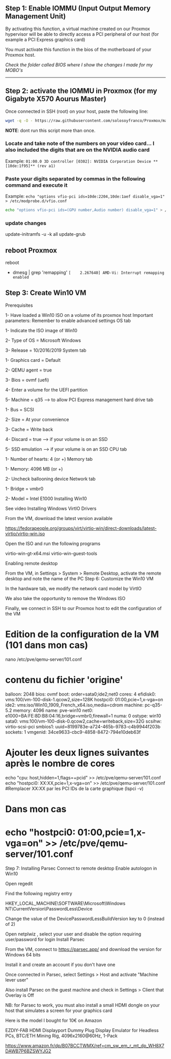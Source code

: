 ## Step 1: Enable IOMMU (Input Output Memory Management Unit)

By activating this function, a virtual machine created on our Proxmox hypervisor will be able to directly access a PCI peripheral of our host (for example a PCI Express graphics card)

You must activate this function in the bios of the motherboard of your Proxmox host.

*Check the folder called BIOS where I show the changes I made for my MOBO's*

---

## Step 2: activate the IOMMU in Proxmox (for my Gigabyte X570 Aourus Master)

Once connected in SSH (root) on your host, paste the following line:
```bash
wget -q -O - https://raw.githubusercontent.com/solosoyfranco/Proxmox/main/03_Win10/AMD.sh | bash

```
**NOTE**: dont run this script more than once.

### Locate and take note of the numbers on your video card... I also included the digits that are on the NVIDIA audio card
Example:
`01:00.0 3D controller [0302]: NVIDIA Corporation Device **[10de:1f95]** (rev a1)`

### Paste your digits separated by commas in the following command and execute it
Example:
`echo "options vfio-pci ids=10de:2204,10de:1aef disable_vga=1" > /etc/modprobe.d/vfio.conf`
```bash
echo "options vfio-pci ids=(GPU number,Audio number) disable_vga=1" > /etc/modprobe.d/vfio.conf
```

### update changes
update-initramfs -u -k all
update-grub

## reboot Proxmox
reboot



* dmesg | grep 'remapping'
`[    2.267640] AMD-Vi: Interrupt remapping enabled`




## Step 3: Create Win10 VM
Prerequisites

1- Have loaded a Win10 ISO on a volume of its proxmox host
Important parameters:
Remember to enable advanced settings
OS tab

1- Indicate the ISO image of Win10

2- Type of OS = Microsoft Windows

3- Release = 10/2016/2019
System tab

1- Graphics card = Default

2- QEMU agent = true

3- Bios = ovmf (uefi)

4- Enter a volume for the UEFI partition

5- Machine = q35 --> to allow PCI Express management
hard drive tab

1- Bus = SCSI

2- Size = At ​​your convenience

3- Cache = Write back

4- Discard = true --> if your volume is on an SSD

5- SSD emulation --> if your volume is on an SSD
CPU tab

1- Number of hearts: 4 (or +)
Memory tab

1- Memory: 4096 MB (or +)

2- Uncheck ballooning device
Network tab

1- Bridge = vmbr0

2- Model = Intel E1000
Installing Win10

See video
Installing Windows VirtIO Drivers

From the VM, download the latest version available

https://fedorapeople.org/groups/virt/virtio-win/direct-downloads/latest-virtio/virtio-win.iso

Open the ISO and run the following programs

virtio-win-gt-x64.msi
virtio-win-guest-tools

Enabling remote desktop

From the VM, in Settings > System > Remote Desktop, activate the remote desktop and note the name of the PC
Step 6: Customize the Win10 VM

In the hardware tab, we modify the network card model by VirtIO

We also take the opportunity to remove the Windows ISO

Finally, we connect in SSH to our Proxmox host to edit the configuration of the VM

# Edition de la configuration de la VM (101 dans mon cas)
nano /etc/pve/qemu-server/101.conf

# contenu du fichier 'origine'
balloon: 2048
bios: ovmf
boot: order=sata0;ide2;net0
cores: 4
efidisk0: vms:100/vm-100-disk-1.qcow2,size=128K
hostpci0: 01:00,pcie=1,x-vga=on
ide2: vms:iso/Win10_1909_French_x64.iso,media=cdrom
machine: pc-q35-5.2
memory: 4096
name: pve-win10
net0: e1000=BA:FE:8D:B8:04:16,bridge=vmbr0,firewall=1
numa: 0
ostype: win10
sata0: vms:100/vm-100-disk-0.qcow2,cache=writeback,size=32G
scsihw: virtio-scsi-pci
smbios1: uuid=8199783e-a724-465b-9783-c4b9944f203b
sockets: 1
vmgenid: 34ce9633-cbc9-4858-8472-794e10deb63f

# Ajouter les deux lignes suivantes après le nombre de cores
echo "cpu: host,hidden=1,flags=+pcid" >> /etc/pve/qemu-server/101.conf
echo "hostpci0: XX:XX,pcie=1,x-vga=on" >> /etc/pve/qemu-server/101.conf #Remplacer XX:XX par les PCI IDs de la carte graphique (lspci -v)
# Dans mon cas 
# echo "hostpci0: 01:00,pcie=1,x-vga=on" >> /etc/pve/qemu-server/101.conf

Step 7: Installing Parsec
Connect to remote desktop
Enable autologon in Win10

Open regedit

Find the following registry entry

HKEY_LOCAL_MACHINE\SOFTWARE\Microsoft\Windows NT\CurrentVersion\PasswordLess\Device

Change the value of the DevicePasswordLessBuildVersion key to 0 (instead of 2)

Open netplwiz , select your user and disable the option requiring user/password for login
Install Parsec

From the VM, connect to https://parsec.app/ and download the version for Windows 64 bits

Install it and create an account if you don't have one

Once connected in Parsec, select Settings > Host and activate "Machine lever user"

Also install Parsec on the guest machine and check in Settings > Client that Overlay is Off

NB: for Parsec to work, you must also install a small HDMI dongle on your host that simulates a screen for your graphics card

Here is the model I bought for 10€ on Amazon

EZDIY-FAB HDMI Displayport Dummy Plug Display Emulator for Headless PCs, BTC/ETH Mining Rig, 4096x2160@60Hz, 1-Pack

https://www.amazon.fr/dp/B07BCCTWMX/ref=cm_sw_em_r_mt_dp_WH8X7DAWB7P6BZSWYJG2
